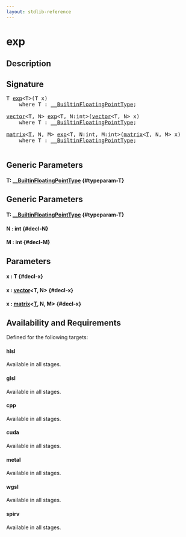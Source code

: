 ```yaml
---
layout: stdlib-reference
---
```


# exp

## Description





## Signature 

<pre>
<span class="code_type">T</span> <a href="/stdlib-reference/global-decls/exp">exp</a>&lt;<span class="code_type">T</span>&gt;(<span class="code_type">T</span> <span class='code_param'>x</span>)
    <span class='code_keyword'>where</span> <span class="code_type">T</span> : <a href="/stdlib-reference/interfaces/BuiltinFloatingPointType/index" class="code_type">__BuiltinFloatingPointType</a>;

<a href="/stdlib-reference/types/vector/index" class="code_type">vector</a>&lt;<span class="code_type">T</span>, N&gt; <a href="/stdlib-reference/global-decls/exp">exp</a>&lt;<span class="code_type">T</span>, N:<span class="code_keyword">int</span>&gt;(<a href="/stdlib-reference/types/vector/index" class="code_type">vector</a>&lt;<span class="code_type">T</span>, N&gt; <span class='code_param'>x</span>)
    <span class='code_keyword'>where</span> <span class="code_type">T</span> : <a href="/stdlib-reference/interfaces/BuiltinFloatingPointType/index" class="code_type">__BuiltinFloatingPointType</a>;

<a href="/stdlib-reference/types/matrix/index" class="code_type">matrix</a>&lt;<a href="/stdlib-reference/types/matrix/T" class="code_type">T</a>, N, M&gt; <a href="/stdlib-reference/global-decls/exp">exp</a>&lt;<span class="code_type">T</span>, N:<span class="code_keyword">int</span>, M:<span class="code_keyword">int</span>&gt;(<a href="/stdlib-reference/types/matrix/index" class="code_type">matrix</a>&lt;<a href="/stdlib-reference/types/matrix/T" class="code_type">T</a>, N, M&gt; <span class='code_param'>x</span>)
    <span class='code_keyword'>where</span> <span class="code_type">T</span> : <a href="/stdlib-reference/interfaces/BuiltinFloatingPointType/index" class="code_type">__BuiltinFloatingPointType</a>;

</pre>

## Generic Parameters

#### T: [\_\_BuiltinFloatingPointType](/stdlib-reference/interfaces/BuiltinFloatingPointType/index) {#typeparam-T}

## Generic Parameters

#### T: [\_\_BuiltinFloatingPointType](/stdlib-reference/interfaces/BuiltinFloatingPointType/index) {#typeparam-T}
#### N  : int {#decl-N}
#### M  : int {#decl-M}

## Parameters

#### x  : T {#decl-x}
#### x  : [vector](/stdlib-reference/types/vector/index)\<T, N\> {#decl-x}
#### x  : [matrix](/stdlib-reference/types/matrix/index)\<[T](/stdlib-reference/types/matrix/T), N, M\> {#decl-x}

## Availability and Requirements

Defined for the following targets:

#### hlsl
Available in all stages.

#### glsl
Available in all stages.

#### cpp
Available in all stages.

#### cuda
Available in all stages.

#### metal
Available in all stages.

#### wgsl
Available in all stages.

#### spirv
Available in all stages.



